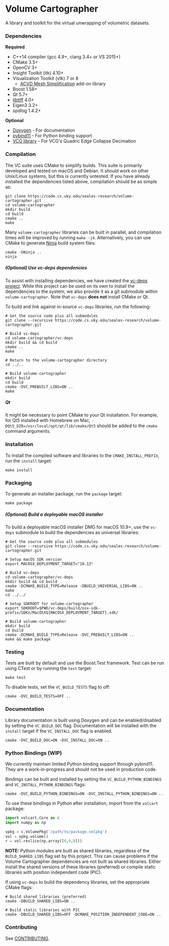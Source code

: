 Volume Cartographer
===================
A library and toolkit for the virtual unwrapping of volumetric datasets.


### Dependencies  
**Required**  
* C++14 compiler (gcc 4.9+, clang 3.4+ or VS 2015+)
* CMake 3.5+
* OpenCV 3+
* Insight Toolkit (itk) 4.10+
* Visualization Toolkit (vtk) 7 or 8
    * [ACVD Mesh Simplification](https://github.com/csparker247/ACVD) add-on library
* Boost 1.58+
* Qt 5.7+
* [libtiff](https://gitlab.com/libtiff/libtiff) 4.0+
* Eigen3 3.2+
* spdlog 1.4.2+

**Optional**  
* [Doxygen](http://www.doxygen.org/) - For documentation
* [pybind11](https://github.com/pybind/pybind11) - For Python binding support
* [VCG library](https://github.com/cnr-isti-vclab/vcglib) - For VCG's Quadric Edge Collapse Decimation

### Compilation  
The VC suite uses CMake to simplify builds. 
This suite is primarily developed and tested on macOS and Debian. 
It _should_ work on other Unix/Linux systems, but this is currently untested. 
If you have already installed the dependencies listed above, compilation should be as simple as:  
```shell
git clone https://code.cs.uky.edu/seales-research/volume-cartographer.git
cd volume-cartographer
mkdir build
cd build
cmake ..
make
```

Many `volume-cartographer` libraries can be built in parallel, and compilation times will be improved by running `make -j4`.
Alternatively, you can use CMake to generate [Ninja](https://ninja-build.org/) build system files:  
```shell
cmake -GNinja ..
ninja
```


##### (Optional) Use vc-deps dependencies
To assist with installing dependencies, we have created the [vc-deps project](https://code.cs.uky.edu/seales-research/vc-deps).
While this project can be used on its own to install the dependencies to the system, we also provide it as a git submodule within `volume-cartographer`.
Note that `vc-deps` **does not** install CMake or Qt.  

To build and link against in-source `vc-deps` libraries, run the following:  
```shell
# Get the source code plus all submodules
git clone --recursive https://code.cs.uky.edu/seales-research/volume-cartographer.git

# Build vc-deps
cd volume-cartographer/vc-deps
mkdir build && cd build
cmake ..
make

# Return to the volume-cartographer directory
cd ../..

# Build volume-cartographer
mkdir build
cd build
cmake -DVC_PREBUILT_LIBS=ON ..
make
```

##### Qt
It might be necessary to point CMake to your Qt installation. For example, for Qt5 installed with Homebrew on Mac, `-DQt5_DIR=/usr/local/opt/qt/lib/cmake/Qt5` should be added to the `cmake` command arguments.

### Installation
To install the compiled software and libraries to the `CMAKE_INSTALL_PREFIX`, run the `install` target:
```shell
make install
```

### Packaging

To generate an installer package, run the `package` target:
```shell
make package
```

##### (Optional) Build a deployable macOS installer
To build a deployable macOS installer DMG for macOS 10.9+, use the `vc-deps` submodule to build the dependencies as universal libraries:
```shell
# Get the source code plus all submodules
git clone --recursive https://code.cs.uky.edu/seales-research/volume-cartographer.git

# Setup macOS SDK version
export MACOSX_DEPLOYMENT_TARGET="10.13"

# Build vc-deps
cd volume-cartographer/vc-deps
mkdir build && cd build
cmake -DCMAKE_BUILD_TYPE=Release -DBUILD_UNIVERSAL_LIBS=ON ..
make
cd ../../

# Setup SDKROOT for volume-cartographer
export SDKROOT=$PWD/vc-deps/build/osx-sdk-prefix/SDKs/MacOSX${MACOSX_DEPLOYMENT_TARGET}.sdk/

# Build volume-cartographer
mkdir build
cd build
cmake -DCMAKE_BUILD_TYPE=Release -DVC_PREBUILT_LIBS=ON ..
make && make package
```

### Testing
Tests are built by default and use the Boost.Test framework.
Test can be run using CTest or by running the `test` target:
```shell
make test
```

To disable tests, set the `VC_BUILD_TESTS` flag to off:
```shell
cmake -DVC_BUILD_TESTS=OFF ..
```

### Documentation
Library documentation is built using Doxygen and can be enabled/disabled by setting the `VC_BUILD_DOC` flag.
Documentation will be installed with the `install` target if the `VC_INSTALL_DOC` flag is enabled.
```shell
cmake -DVC_BUILD_DOC=ON -DVC_INSTALL_DOC=ON ..
```

### Python Bindings (WIP)
We currently maintain limited Python binding support through pybind11. 
They are a work-in-progress and should not be used in production code.  

Bindings can be built and installed by setting the `VC_BUILD_PYTHON_BINDINGS` and `VC_INSTALL_PYTHON_BINDINGS` flags:
```shell
cmake -DVC_BUILD_PYTHON_BINDINGS=ON -DVC_INSTALL_PYTHON_BINDINGS=ON ..
```

To use these bindings in Python after installation, import from the `volcart` package:
```python
import volcart.Core as c
import numpy as np

vpkg = c.VolumePkg('/path/to/package.volpkg')
vol = vpkg.volume()
r = vol.reslice(np.array([0,0,0]))
```

__NOTE:__ Python modules are built as shared libraries, regardless of the `BUILD_SHARED_LIBS`
flag set by this project. This can cause problems if the Volume Cartographer dependencies
are not built as shared libraries. Either install the shared versions of these 
libraries (preferred) or compile static libraries with position independent code (PIC).

If using `vc-deps` to build the dependency libraries, set the appropriate CMake flags:
```shell
# Build shared libraries (preferred)
cmake -DBUILD_SHARED_LIBS=ON ..

# Build static libraries with PIC
cmake -DBUILD_SHARED_LIBS=OFF -DCMAKE_POSITION_INDEPENDENT_CODE=ON ..
```

### Contributing

See [CONTRIBUTING](CONTRIBUTING.md).
